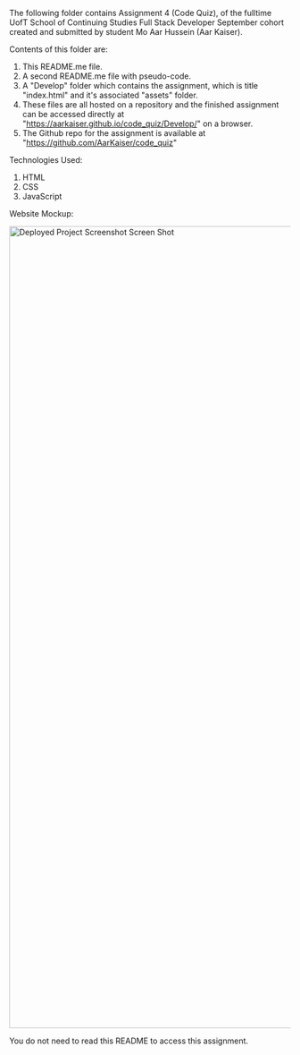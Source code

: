 The following folder contains Assignment 4 (Code Quiz), of the fulltime UofT School of Continuing Studies Full Stack Developer September cohort created and submitted by student Mo Aar Hussein (Aar Kaiser).

Contents of this folder are:

1) This README.me file.
2) A second README.me file with pseudo-code.
3) A "Develop" folder which contains the assignment, which is title "index.html" and it's associated "assets" folder.
4) These files are all hosted on a repository and the finished assignment can be accessed directly at "https://aarkaiser.github.io/code_quiz/Develop/" on a browser.
5) The Github repo for the assignment is available at "https://github.com/AarKaiser/code_quiz"

Technologies Used:

1. HTML
2. CSS
3. JavaScript

Website Mockup:

<img width="1434" alt="Deployed Project Screenshot Screen Shot" src="https://user-images.githubusercontent.com/87316518/134448673-f6ed1526-4e46-4799-a123-d0cf89596cfa.png">

You do not need to read this README to access this assignment.

